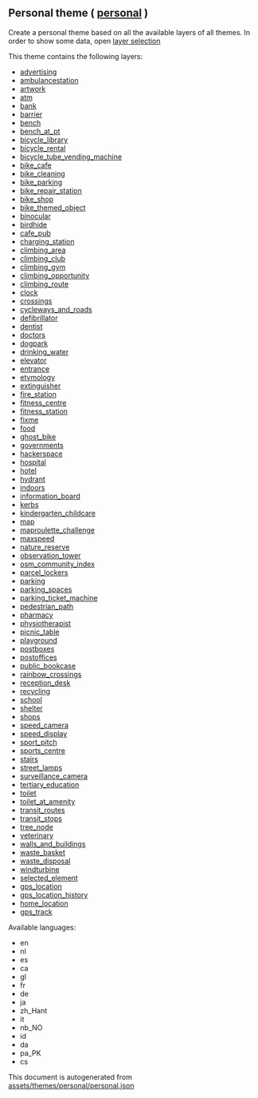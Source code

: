 [//]: # (WARNING: this file is automatically generated. Please find the sources at the bottom and edit those sources)

 Personal theme ( [personal](https://mapcomplete.osm.be/personal) ) 
--------------------------------------------------------------------



Create a personal theme based on all the available layers of all themes. In order to show some data, open <a href='#filter'>layer selection</a>

This theme contains the following layers:



  - [advertising](../Layers/advertising.md)
  - [ambulancestation](../Layers/ambulancestation.md)
  - [artwork](../Layers/artwork.md)
  - [atm](../Layers/atm.md)
  - [bank](../Layers/bank.md)
  - [barrier](../Layers/barrier.md)
  - [bench](../Layers/bench.md)
  - [bench_at_pt](../Layers/bench_at_pt.md)
  - [bicycle_library](../Layers/bicycle_library.md)
  - [bicycle_rental](../Layers/bicycle_rental.md)
  - [bicycle_tube_vending_machine](../Layers/bicycle_tube_vending_machine.md)
  - [bike_cafe](../Layers/bike_cafe.md)
  - [bike_cleaning](../Layers/bike_cleaning.md)
  - [bike_parking](../Layers/bike_parking.md)
  - [bike_repair_station](../Layers/bike_repair_station.md)
  - [bike_shop](../Layers/bike_shop.md)
  - [bike_themed_object](../Layers/bike_themed_object.md)
  - [binocular](../Layers/binocular.md)
  - [birdhide](../Layers/birdhide.md)
  - [cafe_pub](../Layers/cafe_pub.md)
  - [charging_station](../Layers/charging_station.md)
  - [climbing_area](../Layers/climbing_area.md)
  - [climbing_club](../Layers/climbing_club.md)
  - [climbing_gym](../Layers/climbing_gym.md)
  - [climbing_opportunity](../Layers/climbing_opportunity.md)
  - [climbing_route](../Layers/climbing_route.md)
  - [clock](../Layers/clock.md)
  - [crossings](../Layers/crossings.md)
  - [cycleways_and_roads](../Layers/cycleways_and_roads.md)
  - [defibrillator](../Layers/defibrillator.md)
  - [dentist](../Layers/dentist.md)
  - [doctors](../Layers/doctors.md)
  - [dogpark](../Layers/dogpark.md)
  - [drinking_water](../Layers/drinking_water.md)
  - [elevator](../Layers/elevator.md)
  - [entrance](../Layers/entrance.md)
  - [etymology](../Layers/etymology.md)
  - [extinguisher](../Layers/extinguisher.md)
  - [fire_station](../Layers/fire_station.md)
  - [fitness_centre](../Layers/fitness_centre.md)
  - [fitness_station](../Layers/fitness_station.md)
  - [fixme](../Layers/fixme.md)
  - [food](../Layers/food.md)
  - [ghost_bike](../Layers/ghost_bike.md)
  - [governments](../Layers/governments.md)
  - [hackerspace](../Layers/hackerspace.md)
  - [hospital](../Layers/hospital.md)
  - [hotel](../Layers/hotel.md)
  - [hydrant](../Layers/hydrant.md)
  - [indoors](../Layers/indoors.md)
  - [information_board](../Layers/information_board.md)
  - [kerbs](../Layers/kerbs.md)
  - [kindergarten_childcare](../Layers/kindergarten_childcare.md)
  - [map](../Layers/map.md)
  - [maproulette_challenge](../Layers/maproulette_challenge.md)
  - [maxspeed](../Layers/maxspeed.md)
  - [nature_reserve](../Layers/nature_reserve.md)
  - [observation_tower](../Layers/observation_tower.md)
  - [osm_community_index](../Layers/osm_community_index.md)
  - [parcel_lockers](../Layers/parcel_lockers.md)
  - [parking](../Layers/parking.md)
  - [parking_spaces](../Layers/parking_spaces.md)
  - [parking_ticket_machine](../Layers/parking_ticket_machine.md)
  - [pedestrian_path](../Layers/pedestrian_path.md)
  - [pharmacy](../Layers/pharmacy.md)
  - [physiotherapist](../Layers/physiotherapist.md)
  - [picnic_table](../Layers/picnic_table.md)
  - [playground](../Layers/playground.md)
  - [postboxes](../Layers/postboxes.md)
  - [postoffices](../Layers/postoffices.md)
  - [public_bookcase](../Layers/public_bookcase.md)
  - [rainbow_crossings](../Layers/rainbow_crossings.md)
  - [reception_desk](../Layers/reception_desk.md)
  - [recycling](../Layers/recycling.md)
  - [school](../Layers/school.md)
  - [shelter](../Layers/shelter.md)
  - [shops](../Layers/shops.md)
  - [speed_camera](../Layers/speed_camera.md)
  - [speed_display](../Layers/speed_display.md)
  - [sport_pitch](../Layers/sport_pitch.md)
  - [sports_centre](../Layers/sports_centre.md)
  - [stairs](../Layers/stairs.md)
  - [street_lamps](../Layers/street_lamps.md)
  - [surveillance_camera](../Layers/surveillance_camera.md)
  - [tertiary_education](../Layers/tertiary_education.md)
  - [toilet](../Layers/toilet.md)
  - [toilet_at_amenity](../Layers/toilet_at_amenity.md)
  - [transit_routes](../Layers/transit_routes.md)
  - [transit_stops](../Layers/transit_stops.md)
  - [tree_node](../Layers/tree_node.md)
  - [veterinary](../Layers/veterinary.md)
  - [walls_and_buildings](../Layers/walls_and_buildings.md)
  - [waste_basket](../Layers/waste_basket.md)
  - [waste_disposal](../Layers/waste_disposal.md)
  - [windturbine](../Layers/windturbine.md)
  - [selected_element](../Layers/selected_element.md)
  - [gps_location](../Layers/gps_location.md)
  - [gps_location_history](../Layers/gps_location_history.md)
  - [home_location](../Layers/home_location.md)
  - [gps_track](../Layers/gps_track.md)


Available languages:



  - en
  - nl
  - es
  - ca
  - gl
  - fr
  - de
  - ja
  - zh_Hant
  - it
  - nb_NO
  - id
  - da
  - pa_PK
  - cs
 

This document is autogenerated from [assets/themes/personal/personal.json](https://github.com/pietervdvn/MapComplete/blob/develop/assets/themes/personal/personal.json)
